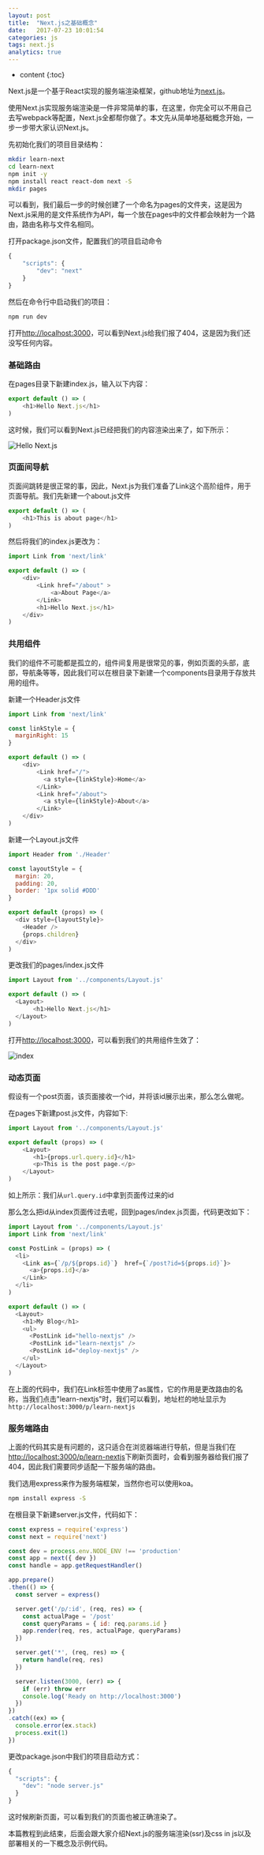 ```yaml
---
layout: post
title:  "Next.js之基础概念"
date:   2017-07-23 10:01:54
categories: js
tags: next.js
analytics: true
---
```


* content
{:toc}

Next.js是一个基于React实现的服务端渲染框架，github地址为[next.js](https://github.com/zeit/next.js#fetching-data-and-component-lifecycle)。

使用Next.js实现服务端渲染是一件非常简单的事，在这里，你完全可以不用自己去写webpack等配置，Next.js全都帮你做了。本文先从简单地基础概念开始，一步一步带大家认识Next.js。

先初始化我们的项目目录结构：

```bash
mkdir learn-next
cd learn-next
npm init -y
npm install react react-dom next -S
mkdir pages
```

可以看到，我们最后一步的时候创建了一个命名为pages的文件夹，这是因为Next.js采用的是文件系统作为API，每一个放在pages中的文件都会映射为一个路由，路由名称与文件名相同。

打开package.json文件，配置我们的项目启动命令

```javascript
{
    "scripts": {
        "dev": "next"
    }
}
```

然后在命令行中启动我们的项目：

```bash
npm run dev
```

打开[http://localhost:3000](http://localhost:3000)，可以看到Next.js给我们报了404，这是因为我们还没写任何内容。

### 基础路由

在pages目录下新建index.js，输入以下内容：

```javascript
export default () => (
    <h1>Hello Next.js</h1>
)
```

这时候，我们可以看到Next.js已经把我们的内容渲染出来了，如下所示：

![Hello Next.js](/images/posts/next-js/basic@2x.png)

### 页面间导航

页面间跳转是很正常的事，因此，Next.js为我们准备了Link这个高阶组件，用于页面导航。我们先新建一个about.js文件

```javascript
export default () => (
    <h1>This is about page</h1>
)
```

然后将我们的index.js更改为：

```javascript
import Link from 'next/link'

export default () => (
    <div>
        <Link href="/about" >
            <a>About Page</a>
        </Link>
        <h1>Hello Next.js</h1>
    </div>
)
```

### 共用组件

我们的组件不可能都是孤立的，组件间复用是很常见的事，例如页面的头部，底部，导航条等等，因此我们可以在根目录下新建一个components目录用于存放共用的组件。

新建一个Header.js文件

```javascript
import Link from 'next/link'

const linkStyle = {
  marginRight: 15
}

export default () => (
    <div>
        <Link href="/">
          <a style={linkStyle}>Home</a>
        </Link>
        <Link href="/about">
          <a style={linkStyle}>About</a>
        </Link>
    </div>
)

```

新建一个Layout.js文件

```javascript
import Header from './Header'

const layoutStyle = {
  margin: 20,
  padding: 20,
  border: '1px solid #DDD'
}

export default (props) => (
  <div style={layoutStyle}>
    <Header />
    {props.children}
  </div>
)
```

更改我们的pages/index.js文件

```javascript
import Layout from '../components/Layout.js'

export default () => (
  <Layout>
       <h1>Hello Next.js</h1>
  </Layout>
)
```

打开[http://localhost:3000](http://localhost:3000)，可以看到我们的共用组件生效了：

![index](/images/posts/next-js/common-components@2x.png)

### 动态页面

假设有一个post页面，该页面接收一个id，并将该id展示出来，那么怎么做呢。

在pages下新建post.js文件，内容如下:

```javascript
import Layout from '../components/Layout.js'

export default (props) => (
    <Layout>
       <h1>{props.url.query.id}</h1>
       <p>This is the post page.</p>
    </Layout>
)
```

如上所示：我们从```url.query.id```中拿到页面传过来的id

那么怎么把id从index页面传过去呢，回到pages/index.js页面，代码更改如下：

```javascript
import Layout from '../components/Layout.js'
import Link from 'next/link'

const PostLink = (props) => (
  <li>
    <Link as={`/p/${props.id}`}  href={`/post?id=${props.id}`}>
      <a>{props.id}</a>
    </Link>
  </li>
)

export default () => (
  <Layout>
    <h1>My Blog</h1>
    <ul>
      <PostLink id="hello-nextjs" />
      <PostLink id="learn-nextjs" />
      <PostLink id="deploy-nextjs" />
    </ul>
  </Layout>
)
```

在上面的代码中，我们在Link标签中使用了as属性，它的作用是更改路由的名称，当我们点击"learn-nextjs"时，我们可以看到，地址栏的地址显示为```http://localhost:3000/p/learn-nextjs```

### 服务端路由

上面的代码其实是有问题的，这只适合在浏览器端进行导航，但是当我们在[http://localhost:3000/p/learn-nextjs](http://localhost:3000/p/learn-nextjs)下刷新页面时，会看到服务器给我们报了404，因此我们需要同步适配一下服务端的路由。

我们选用express来作为服务端框架，当然你也可以使用koa。

```bash
npm install express -S
```

在根目录下新建server.js文件，代码如下：
```javascript
const express = require('express')
const next = require('next')

const dev = process.env.NODE_ENV !== 'production'
const app = next({ dev })
const handle = app.getRequestHandler()

app.prepare()
.then(() => {
  const server = express()

  server.get('/p/:id', (req, res) => {
    const actualPage = '/post'
    const queryParams = { id: req.params.id } 
    app.render(req, res, actualPage, queryParams)
  })

  server.get('*', (req, res) => {
    return handle(req, res)
  })

  server.listen(3000, (err) => {
    if (err) throw err
    console.log('Ready on http://localhost:3000')
  })
})
.catch((ex) => {
  console.error(ex.stack)
  process.exit(1)
})
```

更改package.json中我们的项目启动方式：
```javascript
{
  "scripts": {
    "dev": "node server.js"
  }
}
```

这时候刷新页面，可以看到我们的页面也被正确渲染了。

本篇教程到此结束，后面会跟大家介绍Next.js的服务端渲染(ssr)及css in js以及部署相关的一下概念及示例代码。